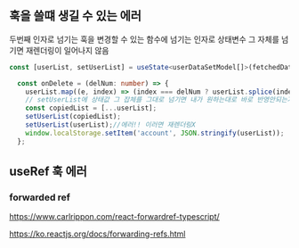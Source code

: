 ## 훅을 쓸떄 생길 수 있는 에러
두번째 인자로 넘기는 훅을 변경할 수 있는 함수에 넘기는 인자로 상태변수 그 자체를 넘기면 재렌더링이 일어나지 않음

```typescript
const [userList, setUserList] = useState<userDataSetModel[]>(fetchedData ? (JSON.parse(fetchedData) as userDataSetModel[]) : []);

  const onDelete = (delNum: number) => {
    userList.map((e, index) => (index === delNum ? userList.splice(index, 1) : null));
    // setUserList에 상태값 그 잡체를 그대로 넘기면 내가 원하는대로 바로 반영안되는거였음
    const copiedList = [...userList];
    setUserList(copiedList);
    setUserList(userList);//에러!! 이러면 재렌더링X
    window.localStorage.setItem('account', JSON.stringify(userList));
  };
  ```

  ## useRef 훅 에러

  ### forwarded ref
  https://www.carlrippon.com/react-forwardref-typescript/

  https://ko.reactjs.org/docs/forwarding-refs.html